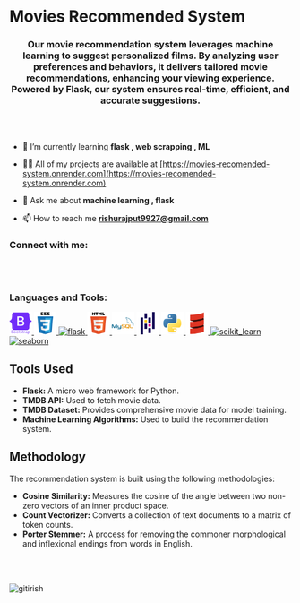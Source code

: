 <h1>Movies Recommended System</h1>

<h3 align="center">Our movie recommendation system leverages machine learning to suggest personalized films. By analyzing user preferences and behaviors, it delivers tailored movie recommendations, enhancing your viewing experience. Powered by Flask, our system ensures real-time, efficient, and accurate suggestions.</h3>
<br><br>

- 🌱 I’m currently learning **flask , web scrapping , ML**

- 👨‍💻 All of my projects are available at [https://movies-recomended-system.onrender.com](https://movies-recomended-system.onrender.com)

- 💬 Ask me about **machine learning , flask**

- 📫 How to reach me **rishurajput9927@gmail.com**

<h3 align="left">Connect with me:</h3>
<p align="left">
</p>
<br><br>
<h3 align="left">Languages and Tools:</h3>
<p align="left"> <a href="https://getbootstrap.com" target="_blank" rel="noreferrer"> <img src="https://raw.githubusercontent.com/devicons/devicon/master/icons/bootstrap/bootstrap-plain-wordmark.svg" alt="bootstrap" width="40" height="40"/> </a> <a href="https://www.w3schools.com/css/" target="_blank" rel="noreferrer"> <img src="https://raw.githubusercontent.com/devicons/devicon/master/icons/css3/css3-original-wordmark.svg" alt="css3" width="40" height="40"/> </a> <a href="https://flask.palletsprojects.com/" target="_blank" rel="noreferrer"> <img src="https://www.vectorlogo.zone/logos/pocoo_flask/pocoo_flask-icon.svg" alt="flask" width="40" height="40"/> </a> <a href="https://www.w3.org/html/" target="_blank" rel="noreferrer"> <img src="https://raw.githubusercontent.com/devicons/devicon/master/icons/html5/html5-original-wordmark.svg" alt="html5" width="40" height="40"/> </a> <a href="https://www.mysql.com/" target="_blank" rel="noreferrer"> <img src="https://raw.githubusercontent.com/devicons/devicon/master/icons/mysql/mysql-original-wordmark.svg" alt="mysql" width="40" height="40"/> </a> <a href="https://pandas.pydata.org/" target="_blank" rel="noreferrer"> <img src="https://raw.githubusercontent.com/devicons/devicon/2ae2a900d2f041da66e950e4d48052658d850630/icons/pandas/pandas-original.svg" alt="pandas" width="40" height="40"/> </a> <a href="https://www.python.org" target="_blank" rel="noreferrer"> <img src="https://raw.githubusercontent.com/devicons/devicon/master/icons/python/python-original.svg" alt="python" width="40" height="40"/> </a> <a href="https://www.scala-lang.org" target="_blank" rel="noreferrer"> <img src="https://raw.githubusercontent.com/devicons/devicon/master/icons/scala/scala-original.svg" alt="scala" width="40" height="40"/> </a> <a href="https://scikit-learn.org/" target="_blank" rel="noreferrer"> <img src="https://upload.wikimedia.org/wikipedia/commons/0/05/Scikit_learn_logo_small.svg" alt="scikit_learn" width="40" height="40"/> </a> <a href="https://seaborn.pydata.org/" target="_blank" rel="noreferrer"> <img src="https://seaborn.pydata.org/_images/logo-mark-lightbg.svg" alt="seaborn" width="40" height="40"/> </a> </p>


<section id="tools">
  <div class="row">
    <div class="col-lg-12">
      <h2>Tools Used</h2>
      <ul>
        <li><strong>Flask:</strong> A micro web framework for Python.</li>
        <li><strong>TMDB API:</strong> Used to fetch movie data.</li>
        <li><strong>TMDB Dataset:</strong> Provides comprehensive movie data for model training.</li>
        <li><strong>Machine Learning Algorithms:</strong> Used to build the recommendation system.</li>
      </ul>
    </div>
  </div>
</section>

<!-- Methodology Section -->
<section id="methodology">
  <div class="row">
    <div class="col-lg-12">
      <h2>Methodology</h2>
      <p>The recommendation system is built using the following methodologies:</p>
      <ul>
        <li><strong>Cosine Similarity:</strong> Measures the cosine of the angle between two non-zero vectors of an inner product space.</li>
        <li><strong>Count Vectorizer:</strong> Converts a collection of text documents to a matrix of token counts.</li>
        <li><strong>Porter Stemmer:</strong> A process for removing the commoner morphological and inflexional endings from words in English.</li>
      </ul>
    </div>
  </div>
</section>
<br><br>


<p><img align="center" src="https://github-readme-stats.vercel.app/api/top-langs?username=gitirish&show_icons=true&locale=en&layout=compact" alt="gitirish" /></p>


